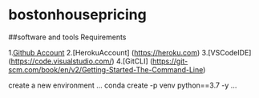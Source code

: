 # bostonhousepricing

##software and tools Requirements

1.[Github Account](htttp://github.com)
2.[HerokuAccount] (https://heroku.com)
3.[VSCodeIDE] (https://code.visualstudio.com/)
4.[GitCLI] (https://git-scm.com/book/en/v2/Getting-Started-The-Command-Line)

create a new environment
...
conda create -p venv python==3.7 -y
...